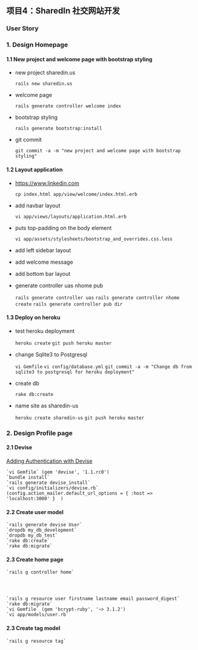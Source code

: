 ## 项目4：SharedIn 社交网站开发

### User Story

### 1. Design Homepage

#### 1.1 New project and welcome page with bootstrap styling

* new project sharedin.us

    `rails new sharedin.us`
    
* welcome page

    `rails generate controller welcome index`

* bootstrap styling

    `rails generate bootstrap:install`

* git commit 

    `git commit -a -m "new project and welcome page with bootstrap styling"`

#### 1.2 Layout application

* https://www.linkedin.com

    `cp index.html app/view/welcome/index.html.erb`

* add navbar layout

    `vi app/views/layouts/application.html.erb`

* puts top-padding on the body element
    
    `vi app/assets/stylesheets/bootstrap_and_overrides.css.less`

* add left sidebar layout  

* add welcome message

* add bottom bar layout 

* generate controller uas nhome pub

    `rails generate controller uas`
    `rails generate controller nhome create`
    `rails generate controller pub dir`


#### 1.3 Deploy on heroku

* test heroku deployment 

    `heroku create`
    `git push heroku master`

* change Sqlite3 to Postgresql

    `vi Gemfile`
    `vi config/database.yml`
    `git commit -a -m "Change db from sqlite3 to postgresql for heroku deployment"`

* create db 

    `rake db:create`

* name site as sharedin-us

    `heroku create sharedin-us`
    `git push heroku master`


### 2. Design Profile page

#### 2.1 Devise 
[Adding Authentication with Devise](http://guides.railsgirls.com/devise/)

    `vi Gemfile` (gem 'devise', '1.1.rc0') 
    `bundle install`
    `rails generate devise_install`
    `vi config/initializers/devise.rb` (config.action_mailer.default_url_options = { :host => 'localhost:3000' }  )
    

#### 2.2 Create user model

    `rails generate devise User`
    `dropdb my_db_development`
    `dropdb my_db_test`
    `rake db:create`
    `rake db:migrate`

#### 2.3 Create home page

    `rails g controller home`




    `rails g resource user firstname lastname email password_digest`
    `rake db:migrate`
    `vi Gemfile` (gem 'bcrypt-ruby', '~> 3.1.2')
    `vi app/models/user.rb`

#### 2.3 Create tag model

    `rails g resource tag`










